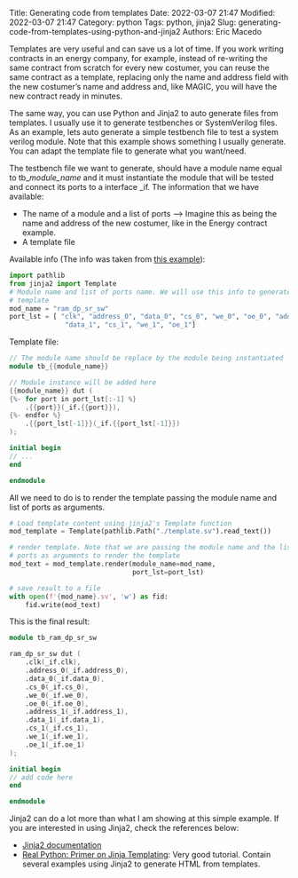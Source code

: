 Title: Generating code from templates
Date: 2022-03-07 21:47
Modified: 2022-03-07 21:47
Category: python
Tags: python, jinja2
Slug: generating-code-from-templates-using-python-and-jinja2
Authors: Eric Macedo

Templates are very useful and can save us a lot of time. If you work writing contracts in an energy company, for example, instead of re-writing the same contract from scratch for every new costumer, you can reuse the same contract as a template, replacing only the name and address field with the new costumer’s name and address and, like MAGIC, you will have the new contract ready in minutes. 

The same way, you can use Python and Jinja2 to auto generate files from templates. I usually use it to generate testbenches or SystemVerilog files.
As an example, lets auto generate a simple testbench file to test a system verilog module. Note that this example shows something I usually generate. You can adapt the template file to generate what you want/need.

The testbench file we want to generate, should have a module name equal to tb_*module_name*  and it must instantiate the module that will be tested and connect its ports to a interface _if. The information that we have available:

- The name of a module and a list of ports  —> Imagine this as being the name and address of the new costumer, like in the Energy contract example.
- A template file

Available info (The info was taken from [this example](https://www.asic-world.com/examples/systemverilog/ram_dp_sr_sw.html#Dual_Port_RAM_Synchronous_Read/Write)):

```python
import pathlib
from jinja2 import Template
# Module name and list of ports name. We will use this info to generate our
# template
mod_name = "ram_dp_sr_sw"
port_lst = [ "clk", "address_0", "data_0", "cs_0", "we_0", "oe_0", "address_1",
              "data_1", "cs_1", "we_1", "oe_1"]      
```



Template file:

```verilog
// The module name should be replace by the module being instantiated
module tb_{{module_name}}

// Module instance will be added here
{{module_name}} dut ( 
{%- for port in port_lst[:-1] %}
    .{{port}}(_if.{{port}}),
{%- endfor %}
    .{{port_lst[-1]}}(_if.{{port_lst[-1]}})
);

initial begin
// ...
end

endmodule
```

All we need to do is to render the template passing the module name and list of ports as arguments.

```python
# Load template content using jinja2's Template function
mod_template = Template(pathlib.Path("./template.sv").read_text())

# render template. Note that we are passing the module name and the list of
# ports as arguments to render the template
mod_text = mod_template.render(module_name=mod_name,
                               port_lst=port_lst)

# save result to a file
with open(f'{mod_name}.sv', 'w') as fid:
    fid.write(mod_text)
```

This is the final result:

```verilog
module tb_ram_dp_sr_sw

ram_dp_sr_sw dut (
    .clk(_if.clk),
    .address_0(_if.address_0),
    .data_0(_if.data_0),
    .cs_0(_if.cs_0),
    .we_0(_if.we_0),
    .oe_0(_if.oe_0),
    .address_1(_if.address_1),
    .data_1(_if.data_1),
    .cs_1(_if.cs_1),
    .we_1(_if.we_1),
    .oe_1(_if.oe_1)
);

initial begin
// add code here
end

endmodule
```

Jinja2 can do a lot more than what I am showing at this simple example. If you are interested in using Jinja2, check the references below:

- [Jinja2 documentation](https://jinja.palletsprojects.com/en/3.0.x/)
- [Real Python: Primer on Jinja Templating](https://realpython.com/primer-on-jinja-templating/):  Very good tutorial. Contain several examples using Jinja2 to generate HTML from templates.
